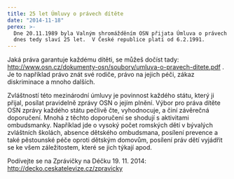 ```yaml
---
title: 25 let Úmluvy o právech dítěte
date: "2014-11-18"
perex: >-
  Dne 20.11.1989 byla Valným shromážděním OSN přijata Úmluva o právech dítěte,
  dnes tedy slaví 25 let.  V České republice platí od 6.2.1991.
---
```


<p>Jaká práva garantuje každému dítěti, se můžeš dočíst tady: <a title="Otevření do nového okna" href="http://www.osn.cz/dokumenty-osn/soubory/umluva-o-pravech-ditete.pdf" target="_blank">http://www.osn.cz/dokumenty-osn/soubory/umluva-o-pravech-ditete.pdf</a> <img alt="" src="typo3/ext/od_linkdesc/icons/external.gif" class="od_linkdesc_icon_external" />. Je to například právo znát své rodiče, právo na jejich péči, zákaz diskriminace a mnoho dalších. </p><p>Zvláštností této mezinárodní úmluvy je povinnost každého státu, který ji přijal, posílat pravidelně zprávy OSN o jejím plnění. Výbor pro práva dítěte OSN zprávy každého státu pečlivě čte, vyhodnocuje, a činí závěrečná doporučení. Mnohá z těchto doporučení se shodují s aktivitami ombudsmanky. Například jde o vysoký počet romských dětí v bývalých zvláštních školách, absence dětského ombudsmana, posílení prevence a také pěstounské péče oproti dětským domovům, posílení práv dětí vyjádřit se ke všem záležitostem, které se jich týkají apod.</p><p>Podívejte se na Zprávičky na Déčku 19. 11. 2014: <a title="Otevření do nového okna" href="http://decko.ceskatelevize.cz/zpravicky" target="_blank">http://decko.ceskatelevize.cz/zpravicky</a> <img alt="" src="typo3/ext/od_linkdesc/icons/external.gif" class="od_linkdesc_icon_external" /></p>
